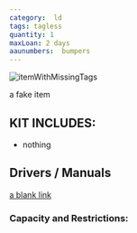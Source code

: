 ```yaml
---
category:  ld
tags: tagless
quantity: 1
maxLoan: 2 days
aaunumbers:  bumpers
---
```

![itemWithMissingTags](fak.png)

a fake item
## KIT INCLUDES:
- nothing

## Drivers / Manuals
[a blank link](blank.html)



### Capacity and Restrictions:
